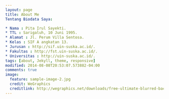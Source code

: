 ```yaml
---
layout: page
title: About Me
Tentang Biodata Saya:

* Nama : Pita Irul Sayekti.
* TTL : Sarigaluh, 10 Juni 1995. 
* Alamat : Jl. Perum Villa Sentosa.
* Kelas : SIF A angkatan 13.
* Jurusan : http://sif.uin-suska.ac.id/.
* Fakultas : http://fst.uin-suska.ac.id/.
* Universitas : http://uin-suska.ac.id/.
tags: [about, Jekyll, theme, responsive]
modified: 2014-08-08T20:53:07.573882-04:00
comments: true
image:
  feature: sample-image-2.jpg
  credit: WeGraphics
  creditlink: http://wegraphics.net/downloads/free-ultimate-blurred-background-pack/
---
```






